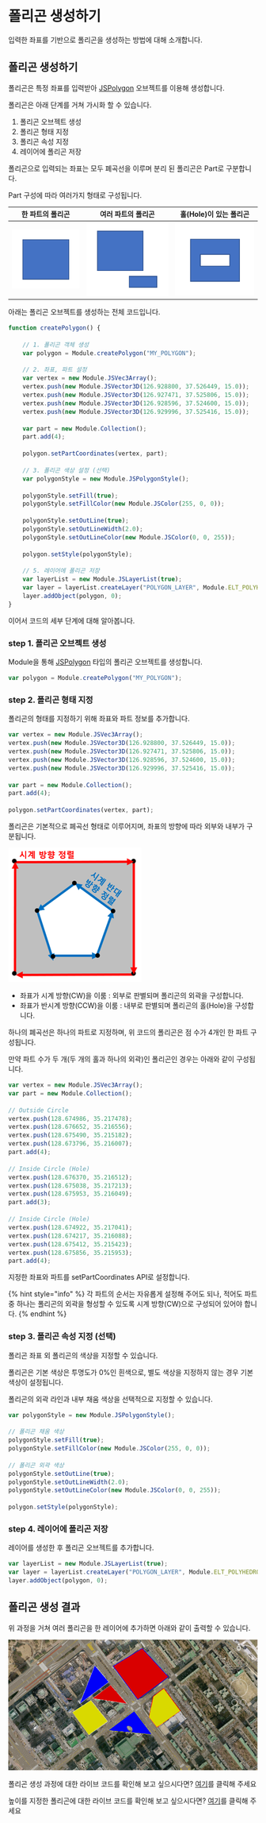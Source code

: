 # 폴리곤 생성하기

입력한 좌표를 기반으로 폴리곤을 생성하는 방법에 대해 소개합니다.

## 폴리곤 생성하기

폴리곤은 특정 좌표를 입력받아 [JSPolygon](../object/jspoygon.md) 오브젝트를 이용해 생성합니다.

폴리곤은 아래 단계를 거쳐 가시화 할 수 있습니다.

1. 폴리곤 오브젝트 생성
2. 폴리곤 형태 지정
3. 폴리곤 속성 지정
4. 레이어에 폴리곤 저장

폴리곤으로 입력되는 좌표는 모두 폐곡선을 이루며 분리 된 폴리곤은 Part로 구분합니다.

Part 구성에 따라 여러가지 형태로 구성됩니다.

|                     한 파트의 폴리곤                    |                  여러 파트의 폴리곤                  |             홀(Hole)이 있는 폴리곤             |
| :----------------------------------------------: | :------------------------------------------: | :-------------------------------------: |
| ![](<../.gitbook/assets/image (27) (1) (1).png>) | ![](<../.gitbook/assets/image (17) (1).png>) | ![](<../.gitbook/assets/image (6).png>) |

아래는 폴리곤 오브젝트를 생성하는 전체 코드입니다.

```javascript
function createPolygon() {

    // 1. 폴리곤 객체 생성
    var polygon = Module.createPolygon("MY_POLYGON");

    // 2. 좌표, 파트 설정
    var vertex = new Module.JSVec3Array();
    vertex.push(new Module.JSVector3D(126.928800, 37.526449, 15.0));
    vertex.push(new Module.JSVector3D(126.927471, 37.525806, 15.0));
    vertex.push(new Module.JSVector3D(126.928596, 37.524600, 15.0));
    vertex.push(new Module.JSVector3D(126.929996, 37.525416, 15.0));

    var part = new Module.Collection();
    part.add(4);

    polygon.setPartCoordinates(vertex, part);

    // 3. 폴리곤 색상 설정 (선택)
    var polygonStyle = new Module.JSPolygonStyle();

    polygonStyle.setFill(true);
    polygonStyle.setFillColor(new Module.JSColor(255, 0, 0));

    polygonStyle.setOutLine(true);
    polygonStyle.setOutLineWidth(2.0);
    polygonStyle.setOutLineColor(new Module.JSColor(0, 0, 255));

    polygon.setStyle(polygonStyle);

    // 5. 레이어에 폴리곤 저장
    var layerList = new Module.JSLayerList(true);
    var layer = layerList.createLayer("POLYGON_LAYER", Module.ELT_POLYHEDRON);
    layer.addObject(polygon, 0);
}
```

이어서 코드의 세부 단계에 대해 알아봅니다.



### step 1. 폴리곤 오브젝트 생성

Module을 통해 [JSPolygon](../object/jspolygon.md) 타입의 폴리곤 오브젝트를 생성합니다.

```javascript
var polygon = Module.createPolygon("MY_POLYGON");
```



### step 2. 폴리곤 형태 지정

폴리곤의 형태를 지정하기 위해 좌표와 파트 정보를 추가합니다.

```javascript
var vertex = new Module.JSVec3Array();
vertex.push(new Module.JSVector3D(126.928800, 37.526449, 15.0));
vertex.push(new Module.JSVector3D(126.927471, 37.525806, 15.0));
vertex.push(new Module.JSVector3D(126.928596, 37.524600, 15.0));
vertex.push(new Module.JSVector3D(126.929996, 37.525416, 15.0));

var part = new Module.Collection();
part.add(4);

polygon.setPartCoordinates(vertex, part);
```

폴리곤은 기본적으로 폐곡선 형태로 이루어지며, 좌표의 방향에 따라 외부와 내부가 구분됩니다.

![](<../.gitbook/assets/image (8).png>)

* 좌표가 시계 방향(CW)을 이룸 : 외부로 판별되며 폴리곤의 외곽을 구성합니다.
* 좌표가 반시계 방향(CCW)을 이룸 : 내부로 판별되며 폴리곤의 홀(Hole)을 구성합니다.

하나의 폐곡선은 하나의 파트로 지정하며, 위 코드의 폴리곤은 점 수가 4개인 한 파트 구성됩니다.

만약 파트 수가 두 개(두 개의 홀과 하나의 외곽)인 폴리곤인 경우는 아래와 같이 구성됩니다.

```javascript
var vertex = new Module.JSVec3Array();
var part = new Module.Collection();
    
// Outside Circle
vertex.push(128.674986, 35.217478);
vertex.push(128.676652, 35.216556);
vertex.push(128.675490, 35.215182);
vertex.push(128.673796, 35.216007);
part.add(4);

// Inside Circle (Hole)
vertex.push(128.676370, 35.216512);
vertex.push(128.675038, 35.217213);
vertex.push(128.675953, 35.216049);
part.add(3);

// Inside Circle (Hole)
vertex.push(128.674922, 35.217041);
vertex.push(128.674217, 35.216088);
vertex.push(128.675412, 35.215423);
vertex.push(128.675856, 35.215953);
part.add(4);
```

지정한 좌표와 파트를 setPartCoordinates API로 설정합니다.

{% hint style="info" %}
각 파트의 순서는 자유롭게 설정해 주어도 되나, 적어도 파트 중 하나는 폴리곤의 외곽을 형성할 수 있도록 시계 방향(CW)으로 구성되어 있어야 합니다.
{% endhint %}



### step 3. 폴리곤 속성 지정 (선택)

폴리곤 좌표 외 폴리곤의 색상을 지정할 수 있습니다.

폴리곤은 기본 색상은 투명도가 0%인 흰색으로, 별도 색상을 지정하지 않는 경우 기본 색상이 설정됩니다.

폴리곤의 외곽 라인과 내부 채움 색상을 선택적으로 지정할 수 있습니다.

```javascript
var polygonStyle = new Module.JSPolygonStyle();

// 폴리곤 채움 색상
polygonStyle.setFill(true);
polygonStyle.setFillColor(new Module.JSColor(255, 0, 0));

// 폴리곤 외곽 색상
polygonStyle.setOutLine(true);
polygonStyle.setOutLineWidth(2.0);
polygonStyle.setOutLineColor(new Module.JSColor(0, 0, 255));

polygon.setStyle(polygonStyle);
```



### step 4. 레이어에 폴리곤 저장

레이어를 생성한 후 폴리곤 오브젝트를 추가합니다.

```javascript
var layerList = new Module.JSLayerList(true);
var layer = layerList.createLayer("POLYGON_LAYER", Module.ELT_POLYHEDRON);
layer.addObject(polygon, 0);
```

## 폴리곤 생성 결과

위 과정을 거쳐 여러 폴리곤을 한 레이어에 추가하면 아래와 같이 출력할 수 있습니다.

![](<../.gitbook/assets/image (25).png>)

폴리곤 생성 과정에 대한 라이브 코드를 확인해 보고 싶으시다면? [여기](http://sandbox.dtwincloud.com/code/main.do?id=object\_polygon\_color)를 클릭해 주세요

높이를 지정한 폴리곤에 대한 라이브 코드를 확인해 보고 싶으시다면? [여기](http://sandbox.dtwincloud.com/code/main.do?id=object\_polygon\_height)를 클릭해 주세요
